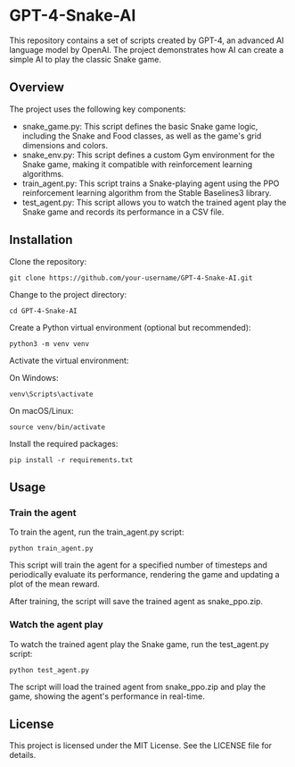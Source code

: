 # GPT-4-Snake-AI
This repository contains a set of scripts created by GPT-4, an advanced AI language model by OpenAI. The project demonstrates how AI can create a simple AI to play the classic Snake game.

## Overview
The project uses the following key components:

* snake_game.py: This script defines the basic Snake game logic, including the Snake and Food classes, as well as the game's grid dimensions and colors.
* snake_env.py: This script defines a custom Gym environment for the Snake game, making it compatible with reinforcement learning algorithms.
* train_agent.py: This script trains a Snake-playing agent using the PPO reinforcement learning algorithm from the Stable Baselines3 library.
* test_agent.py: This script allows you to watch the trained agent play the Snake game and records its performance in a CSV file.

## Installation

Clone the repository:
```
git clone https://github.com/your-username/GPT-4-Snake-AI.git
```
Change to the project directory:
```
cd GPT-4-Snake-AI
```
Create a Python virtual environment (optional but recommended):
```
python3 -m venv venv
```
Activate the virtual environment:

On Windows: 
```
venv\Scripts\activate
```

On macOS/Linux: 
```
source venv/bin/activate
```

Install the required packages:
```
pip install -r requirements.txt
```

## Usage

### Train the agent

To train the agent, run the train_agent.py script:
```
python train_agent.py
```
This script will train the agent for a specified number of timesteps and periodically evaluate its performance, rendering the game and updating a plot of the mean reward.

After training, the script will save the trained agent as snake_ppo.zip.

### Watch the agent play

To watch the trained agent play the Snake game, run the test_agent.py script:
```
python test_agent.py
```
The script will load the trained agent from snake_ppo.zip and play the game, showing the agent's performance in real-time.

## License

This project is licensed under the MIT License. See the LICENSE file for details.
